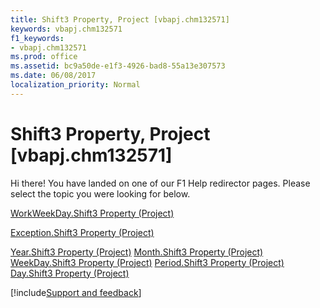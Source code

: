 ```yaml
---
title: Shift3 Property, Project [vbapj.chm132571]
keywords: vbapj.chm132571
f1_keywords:
- vbapj.chm132571
ms.prod: office
ms.assetid: bc9a50de-e1f3-4926-bad8-55a13e307573
ms.date: 06/08/2017
localization_priority: Normal
---
```



# Shift3 Property, Project [vbapj.chm132571]

Hi there! You have landed on one of our F1 Help redirector pages. Please select the topic you were looking for below.

[WorkWeekDay.Shift3 Property (Project)](http://msdn.microsoft.com/library/86878ac1-68c8-e728-d146-21622b087943%28Office.15%29.aspx)

[Exception.Shift3 Property (Project)](http://msdn.microsoft.com/library/e7a320de-d140-81f9-e0ff-6bf6c4452c31%28Office.15%29.aspx)

[Year.Shift3 Property (Project)](http://msdn.microsoft.com/library/eea8a0f6-8889-0d13-f648-e95fc09b2874%28Office.15%29.aspx)
[Month.Shift3 Property (Project)](http://msdn.microsoft.com/library/a7329e45-c9e0-0e70-0ead-3a3f914ed352%28Office.15%29.aspx)
[WeekDay.Shift3 Property (Project)](http://msdn.microsoft.com/library/c09fde08-3f8d-71e8-5c5d-f0ebbb0069ce%28Office.15%29.aspx)
[Period.Shift3 Property (Project)](http://msdn.microsoft.com/library/7574f88f-3584-03c4-b75e-ca263a5bef44%28Office.15%29.aspx)
[Day.Shift3 Property (Project)](http://msdn.microsoft.com/library/c8a70ddf-ef14-3388-3ddb-9e0e35d8a665%28Office.15%29.aspx)

[!include[Support and feedback](~/includes/feedback-boilerplate.md)]